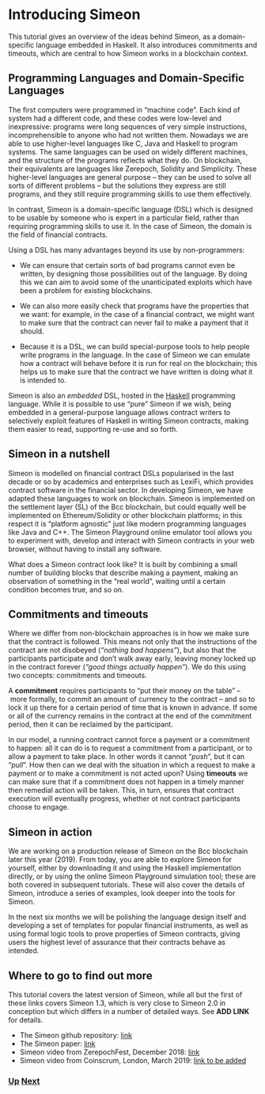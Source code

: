 # Introducing Simeon

This tutorial gives an overview of the ideas behind Simeon, as a domain-specific language embedded in Haskell. It also introduces commitments and timeouts, which are central to how Simeon works in a blockchain context. 

## Programming Languages and Domain-Specific Languages

The first computers were programmed in “machine code”. Each kind of system had a different code, and these codes were low-level and inexpressive: programs were long sequences of very simple instructions, incomprehensible to anyone who had not written them. Nowadays we are able to use higher-level languages like C, Java and Haskell to program systems. The same languages can be used on widely different machines, and the structure of the programs reflects what they do. On blockchain, their equivalents are languages like Zerepoch, Solidity and Simplicity. These higher-level languages are general purpose – they can be used to solve all sorts of different problems – but the solutions they express are still programs, and they still require programming skills to use them effectively.

In contrast, Simeon is a domain-specific language (DSL) which is designed to be usable by someone who is expert in a particular field, rather than requiring programming skills to use it. In the case of Simeon, the domain is the field of financial contracts.  

Using a DSL has many advantages beyond its use by non-programmers:

- We can ensure that certain sorts of bad programs cannot even be written, by designing those possibilities out of the language. By doing this we can aim to avoid some of the unanticipated exploits which have been a problem for existing blockchains.

- We can also more easily check that programs have the properties that we want: for example, in the case of a financial contract, we might want to make sure that the contract can never fail to make a payment that it should.

- Because it is a DSL, we can build special-purpose tools to help people write programs in the language. In the case of Simeon we can emulate how a contract will behave before it is run for real on the blockchain; this helps us to make sure that the contract we have written is doing what it is intended to.

Simeon is also an _embedded_ DSL, hosted in the [Haskell](https://www.haskell.org) programming language. While it is possible to use “pure” Simeon if we wish, being embedded in a general-purpose language allows contract writers to selectively exploit features of Haskell in writing Simeon contracts, making them easier to read, supporting re-use and so forth.

## Simeon in a nutshell

Simeon is modelled on financial contract DSLs popularised in the last decade or so by academics and enterprises such as LexiFi, which provides contract software in the financial sector. In developing Simeon, we have adapted these languages to work on blockchain. Simeon is implemented on the settlement layer (SL) of the Bcc blockchain, but could equally well be implemented on Ethereum/Solidity or other blockchain platforms; in this respect it is “platform agnostic” just like modern programming languages like Java and C++. The Simeon Playground online emulator tool allows you to experiment with, develop and interact with Simeon contracts in your web browser, without having to install any software.

What does a Simeon contract look like? It is built by combining a small number of building blocks that describe making a payment, making an observation of something in the “real world”, waiting until a certain condition becomes true, and so on. 

## Commitments and timeouts

Where we differ from non-blockchain approaches is in how we make sure that the contract is followed. This means not only that the instructions of the contract are not disobeyed (_“nothing bad happens”_), but also that the participants participate and don’t walk away early, leaving money locked up in the contract forever (_“good things actually happen”_). We do this using two concepts: commitments and timeouts.

A __commitment__ requires participants to “put their money on the table” – more formally, to commit an amount of currency to the contract – and so to lock it up there for a certain period of time that is known in advance. If some or all of the currency remains in the contract at the end of the commitment period, then it can be reclaimed by the participant.

In our model, a running contract cannot force a payment or a commitment to happen: all it can do is to request a commitment from a participant, or to allow a payment to take place. In other words it cannot “_push_”, but it can “_pull_”. How then can we deal with the situation in which a request to make a payment or to make a commitment is not acted upon? Using __timeouts__ we can make sure that if a commitment does not happen in a timely manner then remedial action will be taken. This, in turn, ensures that contract execution will eventually progress, whether ot not contract participants choose to engage. 

## Simeon in action

We are working on a production release of Simeon on the Bcc blockchain later this year (2019). From today, you are able to explore Simeon for yourself, either by downloading it and using the Haskell implementation directly, or by using the online Simeon Playground simulation tool; these are both covered in subsequent tutorials. These will also cover the details of Simeon, introduce a series of examples, look deeper into the tools for Simeon. 

In the next six months we will be polishing the language design itself and developing a set of templates for popular financial instruments, as well as using formal logic tools to prove properties of Simeon contracts, giving users the highest level of assurance that their contracts behave as intended.



## Where to go to find out more 

This tutorial covers the latest version of Simeon, while all but the first of these links covers Simeon 1.3, which is very close to Simeon 2.0 in conception but which differs in a number of detailed ways. See **ADD LINK** for details.

- The Simeon github repository: [link](https://github.com/The-Blockchain-Company/simeon)
- The Simeon paper: [link](https://kar.kent.ac.uk/69846/)
- Simeon video from ZerepochFest, December 2018: [link](https://www.youtube.com/watch?v=rSpFOADHLqw)
- Simeon video from Coinscrum, London, March 2019: [link to be added]()

### [Up](./README.md) [Next](./escrow-ex.md)